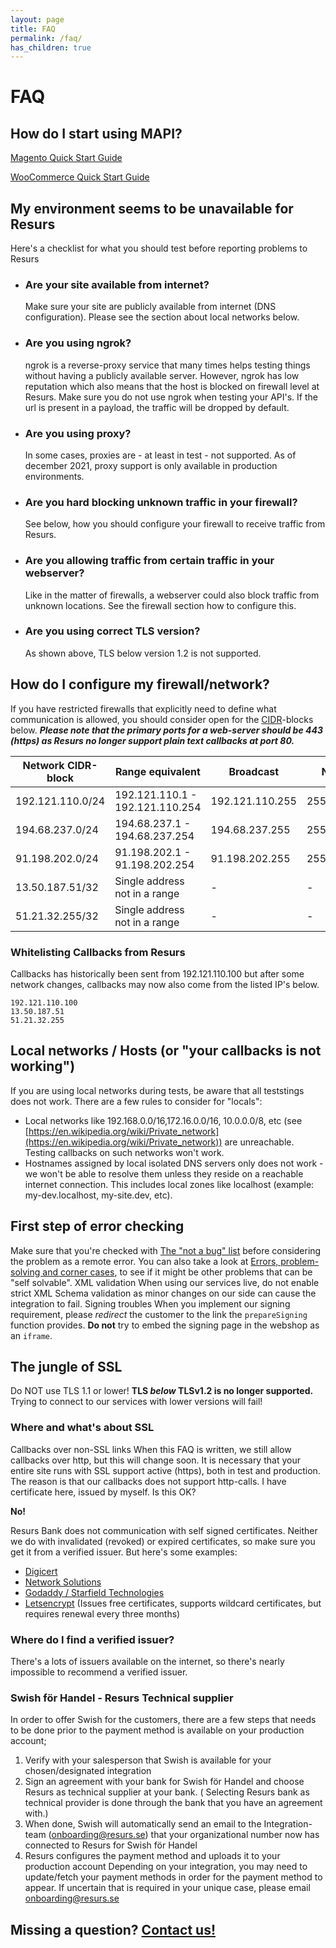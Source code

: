 ```yaml
---
layout: page
title: FAQ
permalink: /faq/
has_children: true
---
```


# FAQ

## How do I start using MAPI?

[Magento Quick Start Guide](../platform-plugins/magento-modules/resurs-bank-magento2-module-for-mapi-quick-start)

[WooCommerce Quick Start Guide](../platform-plugins/woocommerce/woocommerce-quickstart)

## My environment seems to be unavailable for Resurs

Here's a checklist for what you should test before reporting problems to
Resurs

- ### Are your site available from internet?
  Make sure your site are publicly available from internet (DNS
  configuration). Please see the section about local networks below.
- ### Are you using ngrok?
  ngrok is a reverse-proxy service that many times helps testing things
  without having a publicly available server. However, ngrok has low
  reputation which also means that the host is blocked on firewall level
  at Resurs. Make sure you do not use ngrok when testing your API's. If
  the url is present in a payload, the traffic will be dropped by
  default.
- ### Are you using proxy?
  In some cases, proxies are - at least in test - not supported. As of
  december 2021, proxy support is only available in production
  environments.
- ### Are you hard blocking unknown traffic in your firewall?
  See below, how you should configure your firewall to receive traffic
  from Resurs.
- ### Are you allowing traffic from certain traffic in your webserver?
  Like in the matter of firewalls, a webserver could also block traffic
  from unknown locations. See the firewall section how to configure
  this.
- ### Are you using correct TLS version?
  As shown above, TLS below version 1.2 is not supported.

## How do I configure my firewall/network?

If you have restricted firewalls that explicitly need to define what
communication is allowed, you should consider open for the
[CIDR](https://sv.wikipedia.org/wiki/Classless_Inter-Domain_Routing)-blocks
below.
***Please note that the primary ports for a web-server should be 443
(https) as Resurs no longer support plain text callbacks at port 80.***

| Network CIDR-block | Range equivalent                | Broadcast       | Netmask       | Allow ports | AS Number                            |
|-------------------|---------------------------------|-----------------|---------------|-------------|--------------------------------------|
| 192.121.110.0/24  | 192.121.110.1 - 192.121.110.254 | 192.121.110.255 | 255.255.255.0 | 443 (https) | [AS35814](https://ipinfo.io/AS35814) |
| 194.68.237.0/24   | 194.68.237.1 - 194.68.237.254   | 194.68.237.255  | 255.255.255.0 | 443 (https) | [AS35814](https://ipinfo.io/AS35814) |
| 91.198.202.0/24   | 91.198.202.1 - 91.198.202.254   | 91.198.202.255  | 255.255.255.0 | 443 (https) | [AS35814](https://ipinfo.io/AS35814) |
| 13.50.187.51/32   | Single address not in a range   | -               | -             | 443 (https) | [AS16509](https://ipinfo.io/AS16509) |
| 51.21.32.255/32   | Single address not in a range   | -               | -             | 443 (https) | [AS16509](https://ipinfo.io/AS16509) |

### Whitelisting Callbacks from Resurs

Callbacks has historically been sent from 192.121.110.100 but after some network changes, callbacks may now also come from the listed IP's below.

    192.121.110.100
    13.50.187.51
    51.21.32.255

## Local networks / Hosts (or "your callbacks is not working")

If you are using local networks during tests, be aware that all
teststings does not work. There are a few rules to consider for
"locals":

- Local networks like 192.168.0.0/16,172.16.0.0/16, 10.0.0.0/8, etc
  (see [https://en.wikipedia.org/wiki/Private_network](https://en.wikipedia.org/wiki/Private_network))
  are unreachable. Testing callbacks on such networks won't work.
- Hostnames assigned by local isolated DNS servers only does not work -
  we won't be able to resolve them unless they reside on a reachable
  internet connection. This includes local zones like localhost
  (example: my-dev.localhost, my-site.dev, etc).

## First step of error checking

Make sure that you're checked with [The "not a bug" list](16056903.md)
before considering the problem as a remote error. You can also take a
look at [Errors, problem-solving and corner cases](16056453.html), to
see if it might be other problems that can be "self solvable".
XML validation
When using our services live, do not enable strict XML Schema validation
as minor changes on our side can cause the integration to fail.
Signing troubles
When you implement our signing requirement, please *redirect* the
customer to the link the `prepareSigning` function provides. **Do
not** try to embed the signing page in the webshop as an `iframe`.

## The jungle of SSL

Do NOT use TLS 1.1 or lower!
**TLS *below* TLSv1.2 is no longer supported.** Trying to connect to our
services with lower versions will fail!

### Where and what's about SSL

Callbacks over non-SSL links
When this FAQ is written, we still allow callbacks over http, but this
will change soon.
It is necessary that your entire site runs with SSL support active
(https), both in test and production. The reason is that our callbacks
does not support http-calls.
I have certificate here, issued by myself. Is this OK?

**No!**

Resurs Bank does not communication with self signed certificates.
Neither we do with invalidated (revoked) or expired certificates, so
make sure you get it from a verified issuer. But here's some examples:

- [Digicert](https://www.digicert.com/)
- [Network Solutions](https://www.networksolutions.com/)
- [Godaddy / Starfield Technologies](https://www.godaddy.com)
- [Letsencrypt](https://letsencrypt.org/) (Issues free certificates,
  supports wildcard certificates, but requires renewal every three
  months)

### Where do I find a verified issuer?

There's a lots of issuers available on the internet, so there's nearly
impossible to recommend a verified issuer.

### Swish för Handel - Resurs Technical supplier

In order to offer Swish for the customers, there are a few steps that needs to be done prior to the payment method is
available on your production account;

1. Verify with your salesperson that Swish is available for your chosen/designated integration
2. Sign an agreement with your bank for Swish för Handel and choose Resurs as technical supplier at your bank. (
   Selecting Resurs bank as
   technical provider is done through the bank that you have an agreement with.)
3. When done, Swish will automatically send an email to the Integration-team (onboarding@resurs.se) that your
   organizational number now has
   connected to Resurs for Swish för Handel
4. Resurs configures the payment method and uploads it to your production account
   Depending on your integration, you may need to update/fetch your payment methods in order for the payment method to
   appear. If uncertain that is required in your unique case, please email onboarding@resurs.se

## Missing a question? [Contact us!](Contact_327926.html)
